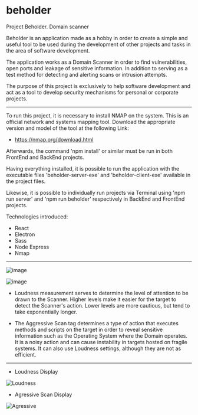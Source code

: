 
# beholder

Project Beholder. Domain scanner

Beholder is an application made as a hobby in order to create a simple and useful tool to be used during the development of other projects and tasks in the area of ​​software development.

The application works as a Domain Scanner in order to find vulnerabilities, open ports and leakage of sensitive information. In addition to serving as a test method for detecting and alerting scans or intrusion attempts.

The purpose of this project is exclusively to help software development and act as a tool to develop security mechanisms for personal or corporate projects.

---

To run this project, it is necessary to install NMAP on the system. This is an official network and systems mapping tool. Download the appropriate version and model of the tool at the following Link:

- https://nmap.org/download.html

Afterwards, the command 'npm install' or similar must be run in both FrontEnd and BackEnd projects.

Having everything installed, it is possible to run the application with the executable files 'beholder-server-exe' and 'beholder-client-exe' available in the project files.

Likewise, it is possible to individually run projects via Terminal using 'npm run server' and 'npm run beholder' respectively in BackEnd and FrontEnd projects.

Technologies introduced:

- React
- Electron
- Sass
- Node Express
- Nmap

---

![image](https://github.com/Henrique-Bidarte/beholder/assets/134324510/79fab28d-a379-43fb-8f89-225acc50b58a)


![image](https://github.com/Henrique-Bidarte/beholder/assets/134324510/c47f60fb-83c9-4553-9531-5381d7d35821)

- Loudness measurement serves to determine the level of attention to be drawn to the Scanner. Higher levels make it easier for the target to detect the Scanner's action. Lower levels are more cautious, but tend to take exponentially longer.

- The Aggressive Scan tag determines a type of action that executes methods and scripts on the target in order to reveal sensitive information such as the Operating System where the Domain operates. It is a noisy action and can cause instability in targets hosted on fragile systems. It can also use Loudness settings, although they are not as efficient.

---

* Loudness Display
  
![Loudness](https://github.com/Henrique-Bidarte/beholder/assets/134324510/8964b5dc-5fc7-47c8-ab16-82b94cc8b1f3)

* Agressive Scan Display
  
![Agressive](https://github.com/Henrique-Bidarte/beholder/assets/134324510/5238efc0-51df-4d27-a696-9fb008106f8a)

